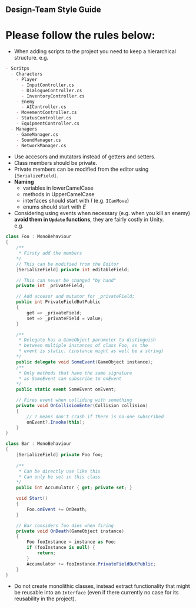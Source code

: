 ## Design-Team Style Guide ##


# Please follow the rules below:
- When adding scripts to the project you need to keep a hierarchical structure.
e.g.
```markdown
- Scritps
  - Characters
    - Player
      - InputController.cs
      - DialogueController.cs
      - InventoryController.cs
    - Enemy
      - AIController.cs
    - MovementController.cs
    - StatusController.cs
    - EquipmentController.cs
  - Managers
    - GameManager.cs
    - SoundManager.cs
    - NetworkManager.cs
```
- Use accesors and mutators instead of getters and setters.
- Class members should be private.
- Private members can be modified from the editor using `[SerializeField]`.
- **Naming**
  - variables in lowerCamelCase
  - methods in UpperCamelCase
  - interfaces should start with *I* (e.g. `ICanMove`)
  - enums should start with *E*
- Considering using events when necessary (e.g. when you kill an enemy) **avoid them in `Update` functions**, they are fairly costly in Unity.  
e.g.
```C#
class Foo : MonoBehaviour 
{
	/**
	 * Firsty add the members
	*/
	// This can be modified from the Editor
	[SerializeField] private int editableField;

	// This can never be changed "by hand"
	private int _privateField;

	// Add accesor and mutator for _privateField;
	public int PrivateFieldButPublic
	{ 
		get => _privateField;
		set => _privateField = value;
	}

	/**
	 * Delegate has a GameObject parameter to distinguish
	 * between multiple instances of class Foo, as the
	 * event is static. (instance might as well be a string)  
	*/
	public delegate void SomeEvent(GameObject instance);
    /**
     * Only methods that have the same signature 
     * as SomeEvent can subscribe to onEvent
    */
	public static event SomeEvent onEvent;

	// Fires event when colliding with something
	private void OnCollisionEnter(Collision collision)
	{
		// ? means don't crash if there is no-one subscribed
		onEvent?.Invoke(this);
	}
}

class Bar : MonoBehaviour
{
	[SerializeField] private Foo foo;
	
	/**
	 * Can be directly use like this
	 * Can only be set in this class
	*/
	public int Accumulator { get; private set; }

	void Start()
	{
		Foo.onEvent += OnDeath;
	}

	// Bar considers foo dies when firing 
	private void OnDeath(GameObject instance)
	{
		Foo fooInstance = instance as Foo;
		if (fooInstance is null) {
			return;
		} 
		Accumulator += fooInstance.PrivateFieldButPublic;
	}
}
```
- Do not create monolithic classes, instead extract functionality that might be reusable into an `Interface` (even if there currently no case for its reusability in the project).